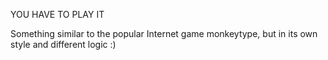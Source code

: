 YOU HAVE TO PLAY IT

Something similar to the popular Internet game monkeytype, but in its own style and different logic :)
